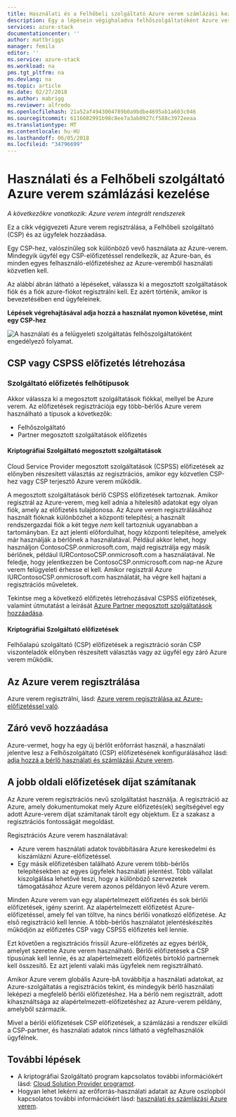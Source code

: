 ```yaml
---
title: Használati és a Felhőbeli szolgáltató Azure verem számlázási kezelése |} Microsoft Docs
description: Egy a lépésein végighaladva felhőszolgáltatóként Azure verem regisztrálása és az ügyfelek hozzáadása.
services: azure-stack
documentationcenter: ''
author: mattbriggs
manager: femila
editor: ''
ms.service: azure-stack
ms.workload: na
pms.tgt_pltfrm: na
ms.devlang: na
ms.topic: article
ms.date: 02/27/2018
ms.author: mabrigg
ms.reviewer: alfredo
ms.openlocfilehash: 21a52af4943004789b0a9bdbe4695ab1a603c046
ms.sourcegitcommit: 6116082991b98c8ee7a3ab0927cf588c3972eeaa
ms.translationtype: MT
ms.contentlocale: hu-HU
ms.lasthandoff: 06/05/2018
ms.locfileid: "34796699"
---
```

# <a name="manage-usage-and-billing-for-azure-stack-as-a-cloud-service-provider"></a>Használati és a Felhőbeli szolgáltató Azure verem számlázási kezelése 

*A következőkre vonatkozik: Azure verem integrált rendszerek*

Ez a cikk végigvezeti Azure verem regisztrálása, a Felhőbeli szolgáltató (CSP) és az ügyfelek hozzáadása.

Egy CSP-hez, valószínűleg sok különböző vevő használata az Azure-verem. Mindegyik ügyfél egy CSP-előfizetéssel rendelkezik, az Azure-ban, és minden egyes felhasználó-előfizetéshez az Azure-veremből használati közvetlen kell.

Az alábbi ábrán látható a lépéseket, válassza ki a megosztott szolgáltatások fiók és a fiók azure-fiókot regisztrálni kell. Ez azért történik, amikor is bevezetésében end ügyfeleinek.

**Lépések végrehajtásával adja hozzá a használat nyomon követése, mint egy CSP-hez**

![A használati és a felügyeleti szolgáltatás felhőszolgáltatóként engedélyező folyamat.](media\azure-stack-add-manage-billing-as-a-csp\process-add-useage-as-a-csp.png)

## <a name="create-a-csp-or-cspss-subscription"></a>CSP vagy CSPSS előfizetés létrehozása

### <a name="cloud-service-provider-subscription-types"></a>Szolgáltató előfizetés felhőtípusok

Akkor válassza ki a megosztott szolgáltatások fiókkal, mellyel be Azure verem. Az előfizetések regisztrációja egy több-bérlős Azure verem használható a típusok a következők:

 - Felhőszolgáltató 
 - Partner megosztott szolgáltatások előfizetés 

#### <a name="csp-shared-services"></a>Kriptográfiai Szolgáltató megosztott szolgáltatások

Cloud Service Provider megosztott szolgáltatások (CSPSS) előfizetések az előnyben részesített választás az regisztrációs, amikor egy közvetlen CSP-hez vagy CSP terjesztő Azure verem működik.

A megosztott szolgáltatások bérlő CSPSS előfizetések tartoznak. Amikor regisztrál az Azure-verem, meg kell adnia a hitelesítő adatokat egy olyan fiók, amely az előfizetés tulajdonosa. Az Azure verem regisztrálásához használt fióknak különbözhet a központi telepítési; a használt rendszergazdai fiók a két tegye *nem* kell tartozniuk ugyanabban a tartományban. Ez azt jelenti előfordulhat, hogy központi telepítése, amelyek már használják a bérlőnek a használatával. Például akkor lehet, hogy használjon ContosoCSP.onmicrosoft.com, majd regisztrálja egy másik bérlőnek, például IURContosoCSP.onmicrosoft.com a használatával. Ne feledje, hogy jelentkezzen be ContosoCSP.onmicrosoft.com nap-ne Azure verem felügyeleti érhesse el kell. Amikor regisztrál Azure IURContosoCSP.onmicrosoft.com használatát, ha végre kell hajtani a regisztrációs műveletek.

Tekintse meg a következő előfizetés létrehozásával CSPSS előfizetések, valamint útmutatást a leírását [Azure Partner megosztott szolgáltatások hozzáadása](https://msdn.microsoft.com/partner-center/shared-services).

#### <a name="csp-subscriptions"></a>Kriptográfiai Szolgáltató előfizetések

Felhőalapú szolgáltató (CSP) előfizetések a regisztráció során CSP viszonteladók előnyben részesített választás vagy az ügyfél egy záró Azure verem működik.

## <a name="register-azure-stack"></a>Az Azure verem regisztrálása

Azure verem regisztrálni, lásd: [Azure verem regisztrálása az Azure-előfizetéssel való](azure-stack-registration.md).

## <a name="add-end-customer"></a>Záró vevő hozzáadása

Azure-vermet, hogy ha egy új bérlőt erőforrást használ, a használati jelentve lesz a Felhőszolgáltató (CSP) előfizetésének konfigurálásához lásd: [adja hozzá a bérlő használati és számlázási Azure verem](azure-stack-csp-howto-register-tenants.md).

## <a name="charge-the-right-subscriptions"></a>A jobb oldali előfizetések díjat számítanak

Az Azure verem regisztrációs nevű szolgáltatást használja. A regisztráció az Azure, amely dokumentumokat mely Azure előfizetés(ek) segítségével egy adott Azure-verem díjat számítanak tárolt egy objektum. Ez a szakasz a regisztrációs fontosságát megoldást.

Regisztrációs Azure verem használatával:
 - Azure verem használati adatok továbbítására Azure kereskedelmi és kiszámlázni Azure-előfizetéssel.
 - Egy másik előfizetésben található Azure verem több-bérlős telepítésekben az egyes ügyfelek használati jelentést. Több vállalat kiszolgálása lehetővé teszi, hogy a különböző szervezetek támogatásához Azure verem azonos példányon lévő Azure verem.

Minden Azure verem van egy alapértelmezett előfizetés és sok bérlői előfizetések, igény szerint. Az alapértelmezett előfizetést Azure-előfizetéssel, amely fel van töltve, ha nincs bérlői vonatkozó előfizetése. Az első regisztráció kell lennie. A több-bérlős használatot jelentéskészítés működjön az előfizetés CSP vagy CSPSS előfizetés kell lennie.

Ezt követően a regisztrációs frissül Azure-előfizetés az egyes bérlők, amelyet szeretne Azure verem használható. Bérlői előfizetések a CSP típusúnak kell lennie, és az alapértelmezett előfizetés birtokló partnernek kell összesítő. Ez azt jelenti valaki más ügyfelek nem regisztrálható.

Amikor Azure verem globális Azure-bA továbbítja a használati adatokat, az Azure-szolgáltatás a regisztrációs tekint, és mindegyik bérlő használati leképezi a megfelelő bérlői előfizetéshez. Ha a bérlő nem regisztrált, adott kihasználtsága az alapértelmezett-előfizetéshez az Azure-verem példány, amelyből származik.

Mivel a bérlői előfizetések CSP előfizetések, a számlázási a rendszer elküldi a CSP-partner, és használati adatok nincs látható a végfelhasználók ügyfélnek.



## <a name="next-steps"></a>További lépések

 - A kriptográfiai Szolgáltató program kapcsolatos további információkért lásd: [Cloud Solution Provider programot](https://partnercenter.microsoft.com/en-us/partner/programs).
 - Hogyan lehet lekérni az erőforrás-használati adatait az Azure oszlopból kapcsolatos további információkért lásd: [használati és számlázási Azure verem](azure-stack-billing-and-chargeback.md).
